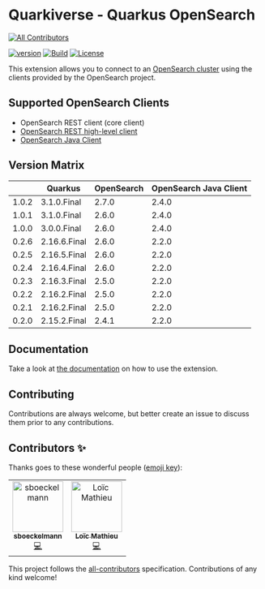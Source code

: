 # Quarkiverse - Quarkus OpenSearch
<!-- ALL-CONTRIBUTORS-BADGE:START - Do not remove or modify this section -->
[![All Contributors](https://img.shields.io/badge/all_contributors-1-orange.svg?style=flat-square)](#contributors-)
<!-- ALL-CONTRIBUTORS-BADGE:END -->
[![version](https://img.shields.io/maven-central/v/io.quarkiverse.opensearch/quarkus-opensearch-parent)](https://repo1.maven.org/maven2/io/quarkiverse/opensearch/)
[![Build](https://github.com/quarkiverse/quarkus-opensearch/workflows/Build/badge.svg)](https://github.com/quarkiverse/quarkus-opensearch/actions?query=workflow%3ABuild)
[![License](https://img.shields.io/badge/License-Apache%202.0-blue.svg)](https://opensource.org/licenses/Apache-2.0)

This extension allows you to connect to an [OpenSearch cluster](https://opensearch.org/) using the clients provided by the OpenSearch project.

## Supported OpenSearch Clients 
- OpenSearch REST client (core client)
- [OpenSearch REST high-level client](https://opensearch.org/docs/latest/clients/java-rest-high-level/)
- [OpenSearch Java Client](https://opensearch.org/docs/latest/clients/java/)

## Version Matrix 
|       | Quarkus      | OpenSearch |OpenSearch Java Client |
|-------|--------------|------------|-----------------------|
| 1.0.2 | 3.1.0.Final  | 2.7.0      |2.4.0                  |
| 1.0.1 | 3.1.0.Final  | 2.6.0      |2.4.0                  |
| 1.0.0 | 3.0.0.Final  | 2.6.0      |2.4.0                  |
| 0.2.6 | 2.16.6.Final | 2.6.0      |2.2.0                  |
| 0.2.5 | 2.16.5.Final | 2.6.0      |2.2.0                  |
| 0.2.4 | 2.16.4.Final | 2.6.0      |2.2.0                  |
| 0.2.3 | 2.16.3.Final | 2.5.0      |2.2.0                  |
| 0.2.2 | 2.16.2.Final | 2.5.0      |2.2.0                  |
| 0.2.1 | 2.16.2.Final | 2.5.0      |2.2.0                  |
| 0.2.0 | 2.15.2.Final | 2.4.1      |2.2.0                  |

## Documentation

Take a look at [the documentation](https://github.com/quarkiverse/quarkus-opensearch/blob/main/docs/modules/ROOT/pages/index.adoc) on how
to use the extension.

## Contributing

Contributions are always welcome, but better create an issue to discuss them prior to any contributions.

## Contributors ✨

Thanks goes to these wonderful people ([emoji key](https://allcontributors.org/docs/en/emoji-key)):
<!-- ALL-CONTRIBUTORS-LIST:START - Do not remove or modify this section -->
<!-- prettier-ignore-start -->
<!-- markdownlint-disable -->
<table>
  <tbody>
    <tr>
      <td align="center"><a href="https://github.com/sboeckelmann"><img src="https://avatars.githubusercontent.com/u/20949582?v=4?s=100" width="100px;" alt="sboeckelmann"/><br /><sub><b>sboeckelmann</b></sub></a><br /><a href="https://github.com/quarkiverse/quarkus-opensearch/commits?author=sboeckelmann" title="Code">💻</a></td>
      <td align="center"><a href="https://www.loicmathieu.fr"><img src="https://avatars.githubusercontent.com/u/1819009?v=4?s=100" width="100px;" alt="Loïc Mathieu"/><br /><sub><b>Loïc Mathieu</b></sub></a><br /><a href="https://github.com/quarkiverse/quarkus-opensearch/commits?author=loicmathieu" title="Code">💻</a></td>
    </tr>
  </tbody>
</table>

<!-- markdownlint-restore -->
<!-- prettier-ignore-end -->

<!-- ALL-CONTRIBUTORS-LIST:END -->

This project follows the [all-contributors](https://github.com/all-contributors/all-contributors) specification. Contributions of any kind welcome!
